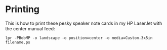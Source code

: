 # Printing

This is how to print these pesky speaker note cards in my HP LaserJet with the center
manual feed:

    lpr -PBobMP -o landscape -o position=center -o media=Custom.3x5in filename.ps
